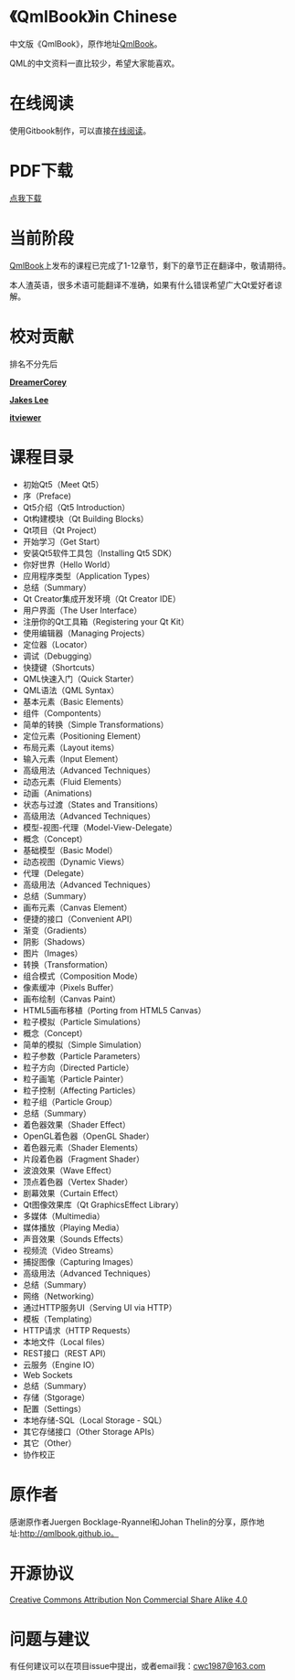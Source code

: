 # 《QmlBook》in Chinese

中文版《QmlBook》，原作地址[QmlBook](http://qmlbook.github.io/index.html)。

QML的中文资料一直比较少，希望大家能喜欢。

# 在线阅读

使用Gitbook制作，可以直接[在线阅读](https://www.gitbook.io/read/book/cwc1987/qt5cadaquesinchinese)。

# PDF下载

[点我下载](https://www.gitbook.io/download/pdf/book/cwc1987/qt5cadaquesinchinese?lang=)

# 当前阶段

[QmlBook](http://qmlbook.github.io/index.html)上发布的课程已完成了1-12章节，剩下的章节正在翻译中，敬请期待。

本人渣英语，很多术语可能翻译不准确，如果有什么错误希望广大Qt爱好者谅解。

# 校对贡献

排名不分先后

[**DreamerCorey**](https://github.com/DreamerCorey)

[**Jakes Lee**](https://github.com/jakeslee)

[**itviewer**](https://github.com/itviewer)


# 课程目录

* 初始Qt5（Meet Qt5）
 * 序（Preface)
 * Qt5介绍（Qt5 Introduction）
 * Qt构建模块（Qt Building Blocks）
 * Qt项目（Qt Project）
* 开始学习（Get Start）
 * 安装Qt5软件工具包（Installing Qt5 SDK）
 * 你好世界（Hello World）
 * 应用程序类型（Application Types）
 * 总结（Summary）
* Qt Creator集成开发环境（Qt Creator IDE）
 * 用户界面（The User Interface）
 * 注册你的Qt工具箱（Registering your Qt Kit）
 * 使用编辑器（Managing Projects）
 * 定位器（Locator）
 * 调试（Debugging）
 * 快捷键（Shortcuts）
* QML快速入门（Quick Starter）
 * QML语法（QML Syntax）
 * 基本元素（Basic Elements）
 * 组件（Compontents）
 * 简单的转换（Simple Transformations）
 * 定位元素（Positioning Element）
 * 布局元素（Layout items）
 * 输入元素（Input Element）
 * 高级用法（Advanced Techniques）
* 动态元素（Fluid Elements）
 * 动画（Animations)
 * 状态与过渡（States and Transitions）
 * 高级用法（Advanced Techniques）
* 模型-视图-代理（Model-View-Delegate）
 * 概念（Concept）
 * 基础模型（Basic Model）
 * 动态视图（Dynamic Views）
 * 代理（Delegate）
 * 高级用法（Advanced Techniques）
 * 总结（Summary）
* 画布元素（Canvas Element）
 * 便捷的接口（Convenient API）
 * 渐变（Gradients）
 * 阴影（Shadows）
 * 图片（Images）
 * 转换（Transformation）
 * 组合模式（Composition Mode）
 * 像素缓冲（Pixels Buffer）
 * 画布绘制（Canvas Paint）
 * HTML5画布移植（Porting from HTML5 Canvas）
* 粒子模拟（Particle Simulations）
 * 概念（Concept）
 * 简单的模拟（Simple Simulation）
 * 粒子参数（Particle Parameters）
 * 粒子方向（Directed Particle）
 * 粒子画笔（Particle Painter）
 * 粒子控制（Affecting Particles）
 * 粒子组（Particle Group）
 * 总结（Summary）
* 着色器效果（Shader Effect）
 * OpenGL着色器（OpenGL Shader）
 * 着色器元素（Shader Elements）
 * 片段着色器（Fragment Shader）
 * 波浪效果（Wave Effect）
 * 顶点着色器（Vertex Shader）
 * 剧幕效果（Curtain Effect）
 * Qt图像效果库（Qt GraphicsEffect Library）
* 多媒体（Multimedia）
 * 媒体播放（Playing Media）
 * 声音效果（Sounds Effects）
 * 视频流（Video Streams）
 * 捕捉图像（Capturing Images）
 * 高级用法（Advanced Techniques）
 * 总结（Summary）
* 网络（Networking）
 * 通过HTTP服务UI（Serving UI via HTTP）
 * 模板（Templating）
 * HTTP请求（HTTP Requests）
 * 本地文件（Local files）
 * REST接口（REST API）
 * 云服务（Engine IO）
 * Web Sockets
 * 总结（Summary）
* 存储（Stgorage）
 * 配置（Settings）
 * 本地存储-SQL（Local Storage - SQL）
 * 其它存储接口（Other Storage APIs）
* 其它（Other）
 * 协作校正

# 原作者

感谢原作者Juergen Bocklage-Ryannel和Johan Thelin的分享，原作地址:http://qmlbook.github.io。

# 开源协议

[Creative Commons Attribution Non Commercial Share Alike 4.0](http://creativecommons.org/licenses/by-nc/4.0)

# 问题与建议

有任何建议可以在项目issue中提出，或者email我：cwc1987@163.com

